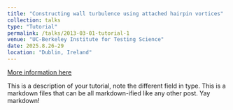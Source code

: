 ```yaml
---
title: "Constructing wall turbulence using attached hairpin vortices"
collection: talks
type: "Tutorial"
permalink: /talks/2013-03-01-tutorial-1
venue: "UC-Berkeley Institute for Testing Science"
date: 2025.8.26-29 
location: "Dublin, Ireland"
---
```


[More information here](http://exampleurl.com)

This is a description of your tutorial, note the different field in type. This is a markdown files that can be all markdown-ified like any other post. Yay markdown!
